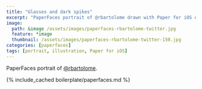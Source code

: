 ```yaml
---
title: "Glasses and dark spikes"
excerpt: "PaperFaces portrait of @rbartolome drawn with Paper for iOS on an iPad."
image: 
  path: &image /assets/images/paperfaces-rbartolome-twitter.jpg 
  feature: *image
  thumbnail: /assets/images/paperfaces-rbartolome-twitter-150.jpg
categories: [paperfaces]
tags: [portrait, illustration, Paper for iOS]
---
```


PaperFaces portrait of [@rbartolome](https://twitter.com/rbartolome).

{% include_cached boilerplate/paperfaces.md %}
